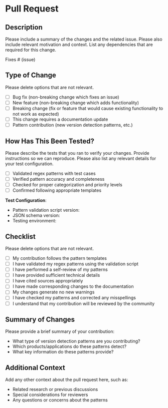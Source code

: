 # Pull Request

## Description
Please include a summary of the changes and the related issue. Please also include relevant motivation and context. List any dependencies that are required for this change.

Fixes # (issue)

## Type of Change
Please delete options that are not relevant.

- [ ] Bug fix (non-breaking change which fixes an issue)
- [ ] New feature (non-breaking change which adds functionality)
- [ ] Breaking change (fix or feature that would cause existing functionality to not work as expected)
- [ ] This change requires a documentation update
- [ ] Pattern contribution (new version detection patterns, etc.)

## How Has This Been Tested?
Please describe the tests that you ran to verify your changes. Provide instructions so we can reproduce. Please also list any relevant details for your test configuration.

- [ ] Validated regex patterns with test cases
- [ ] Verified pattern accuracy and completeness
- [ ] Checked for proper categorization and priority levels
- [ ] Confirmed following appropriate templates

**Test Configuration**:
* Pattern validation script version:
* JSON schema version:
* Testing environment:

## Checklist
Please delete options that are not relevant.

- [ ] My contribution follows the pattern templates
- [ ] I have validated my regex patterns using the validation script
- [ ] I have performed a self-review of my patterns
- [ ] I have provided sufficient technical details
- [ ] I have cited sources appropriately
- [ ] I have made corresponding changes to the documentation
- [ ] My changes generate no new warnings
- [ ] I have checked my patterns and corrected any misspellings
- [ ] I understand that my contribution will be reviewed by the community

## Summary of Changes
Please provide a brief summary of your contribution:
- What type of version detection patterns are you contributing?
- Which products/applications do these patterns detect?
- What key information do these patterns provide?

## Additional Context
Add any other context about the pull request here, such as:
- Related research or previous discussions
- Special considerations for reviewers
- Any questions or concerns about the patterns